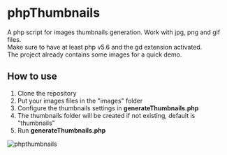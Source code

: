 # phpThumbnails
A php script for images thumbnails generation. Work with jpg, png and gif files.  
Make sure to have at least php v5.6 and the gd extension activated.  
The project already contains some images for a quick demo.

## How to use
<ol>
  <li>Clone the repository</li>
  <li>Put your images files in the "images" folder</li>
  <li>Configure the thumbnails settings in <strong>generateThumbnails.php</strong></li>
  <li>The thumbnails folder will be created if not existing, default is "thumbnails"</li>
  <li>Run <strong>generateThumbnails.php</strong></li>
</ol>

![phpthumbnails](https://user-images.githubusercontent.com/26063357/31310908-1cd1320e-aba1-11e7-8500-33e12ccf45f0.png)
